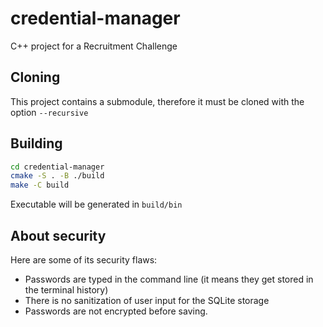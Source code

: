# credential-manager
C++ project for a Recruitment Challenge

## Cloning
This project contains a submodule, therefore it must be cloned with the option `--recursive`

## Building
```sh
cd credential-manager
cmake -S . -B ./build
make -C build
```
Executable will be generated in `build/bin`

## About security
Here are some of its security flaws:
- Passwords are typed in the command line (it means they get stored in the terminal history)
- There is no sanitization of user input for the SQLite storage
- Passwords are not encrypted before saving.
